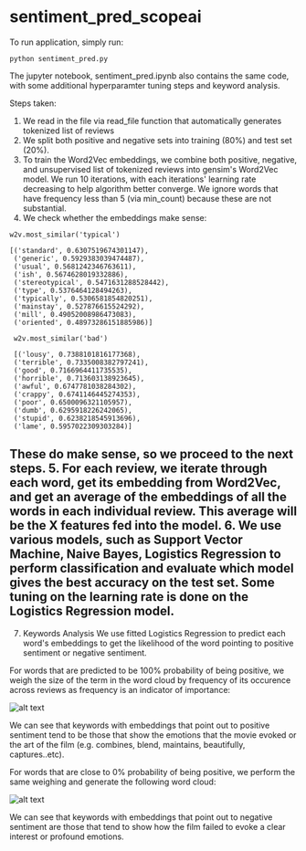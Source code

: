 # sentiment_pred_scopeai

To run application, simply run:
```
python sentiment_pred.py
```

The jupyter notebook, sentiment_pred.ipynb also contains the same code, with some additional hyperparamter tuning steps and keyword analysis.

Steps taken:
1. We read in the file via read_file function that automatically generates tokenized list of reviews
2. We split both positive and negative sets into training (80%) and test set (20%).
3. To train the Word2Vec embeddings, we combine both positive, negative, and unsupervised list of tokenized reviews into gensim's Word2Vec model. We run 10 iterations, with each iterations' learning rate decreasing to help algorithm better converge. We ignore words that have frequency less than 5 (via min_count) because these are not substantial.
4. We check whether the embeddings make sense:
```
w2v.most_similar('typical')

[('standard', 0.6307519674301147),
 ('generic', 0.5929383039474487),
 ('usual', 0.5681242346763611),
 ('ish', 0.5674628019332886),
 ('stereotypical', 0.5471631288528442),
 ('type', 0.5376464128494263),
 ('typically', 0.5306581854820251),
 ('mainstay', 0.527876615524292),
 ('mill', 0.49052008986473083),
 ('oriented', 0.48973286151885986)]
 
 w2v.most_similar('bad')
 
 [('lousy', 0.7388101816177368),
 ('terrible', 0.7335008382797241),
 ('good', 0.7166964411735535),
 ('horrible', 0.713603138923645),
 ('awful', 0.6747781038284302),
 ('crappy', 0.6741146445274353),
 ('poor', 0.6500096321105957),
 ('dumb', 0.6295918226242065),
 ('stupid', 0.6238218545913696),
 ('lame', 0.5957022309303284)]
 ```
 These do make sense, so we proceed to the next steps.
 5. For each review, we iterate through each word, get its embedding from Word2Vec, and get an average of the embeddings of all the words in each individual review. This average will be the X features fed into the model.
 6. We use various models, such as Support Vector Machine, Naive Bayes, Logistics Regression to perform classification and evaluate which model gives the best accuracy on the test set. Some tuning on the learning rate is done on the Logistics Regression model.
 - 
 7. Keywords Analysis
 We use fitted Logistics Regression to predict each word's embeddings to get the likelihood of the word pointing to positive sentiment or negative sentiment.
 
 For words that are predicted to be 100% probability of being positive, we weigh the size of the term in the word cloud by frequency of its occurence across reviews as frequency is an indicator of importance:
 
 ![alt text](https://github.com/nicharuc/sentiment_pred_scopeai/blob/master/pos_img.png)
 
 We can see that keywords with embeddings that point out to positive sentiment tend to be those that show the emotions that the movie evoked or the art of the film (e.g. combines, blend, maintains, beautifully, captures..etc).
 
 For words that are close to 0% probability of being positive, we perform the same weighing and generate the following word cloud:
 
![alt text](https://github.com/nicharuc/sentiment_pred_scopeai/blob/master/neg_img.png)

We can see that keywords with embeddings that point out to negative sentiment are those that tend to show how the film failed to evoke a clear interest or profound emotions.
